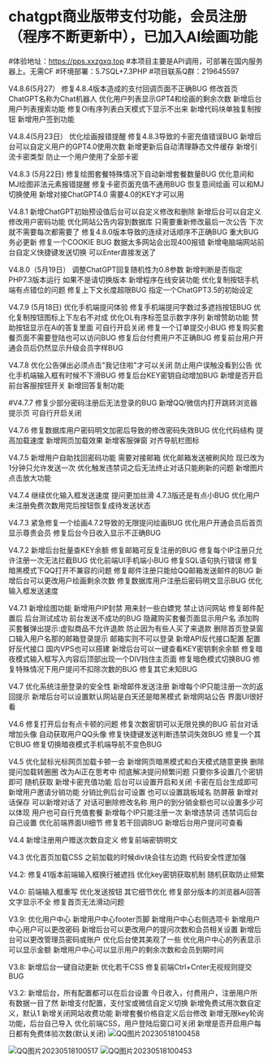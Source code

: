 # chatgpt商业版带支付功能，会员注册（程序不断更新中），已加入AI绘画功能
#体验地址：https://pps.xxzgxq.top
#本项目主要是API调用，可部署在国内服务器上。无需CF
#环境部署：5.7SQL+7.3PHP
#项目联系Q群：219645597

V4.8.6(5月27）
修复4.8.4版本造成的支付回调页面不正确BUG
修改首页ChatGPT名称为Chat机器人
优化用户列表显示GPT4和绘画的剩余次数
新增后台用户列表搜索功能
修复Ol有序列表白天模式下显示不出来
新增代码块单独复制按钮
新增用户签到功能

V4.8.4(5月23日）
优化绘画报错提醒
修复4.8.3导致的卡密充值错误BUG
新增后台可以自定义用户的GPT4.0使用次数
新增更新后自动清理静态文件缓存
新增引流卡密类型 防止一个用户使用了全部卡密

V4.8.3 (5月22日)
修复绘图套餐特殊情况下自动新增套餐数量BUG
优化意间和MJ绘图非法元素报错提醒
修复卡密页面充值不通用BUG
恢复意间绘画 可以和MJ切换使用
新增对接ChatGPT4.0 需要4.0的KEY才可以用

V4.8.1
新增ChatGPT初始预设值后台可以自定义修改和删除
新增后台可以自定义修改用户密码功能
优化网站公告内容到数据库 只需要重新修改最后一次公告 下次就不需要每次都需要了
修复4.8.0版本导致的连续对话顺序不正确BUG 重大BUG 务必更新
修复一个COOKIE BUG 数据太多网站会出现400报错
新增电脑端网站前台自定义快捷键发送切换 可以Enter直接发送了

V4.8.0（5月19日）
调整ChatGPT回复随机性为0.8参数
新增判断是否指定PHP7.3版本运行 如果不是请切换版本
新增程序在线安装功能
优化复制按钮手机端有点错位的问题
修复上下文长度超限BUG
指定一个ChatGPT3.5的初始设定

V4.7.9 (5月18日)
优化手机端提问体验
修复手机端提问字数过多遮挡按钮BUG
优化复制按钮图标上下左右不对成
优化OL有序标签显示数字序列
新增赞助功能 赞助按钮显示在Ai的答复里面 可自行开启关闭
修复一个订单提交小BUG
修复购买套餐页面不需要登陆也可以访问BUG
修复后台付费用户不正确BUG
修复前台用户开通会员后仍然显示升级会员字样BUG

V4.7.8
优化公告弹出必须点击"我记住啦"才可以关闭 防止用户误触没看到公告
优化手机端输入框有时候不下滑BUG
修复后台KEY密钥自动增加BUG
新增是否开启前台客服按钮开关
新增回答复制功能

#V4.7.7
修复少部分密码注册后无法登录的BUG
新增QQ/微信内打开跳转浏览器提示页 可自行开启关闭

V4.7.6
修复数据库用户密码明文加密后导致的修改密码失效BUG
优化代码结构 提高加载速度
新增网页加载效果
新增客服弹窗
对齐导航栏图标

V4.7.5
新增用户自助找回密码功能 需要对接邮箱
优化邮箱发送被刷风险 现已改为1分钟只允许发送一次
优化触发违禁词之后无法终止对话只能刷新的问题
新增图片点击放大功能

V4.7.4
继续优化输入框发送速度 提问更加丝滑 4.7.3版还是有点小BUG
优化用户未注册免费次数用完后按钮恢复成待发送状态

V4.7.3
紧急修复一个绘画4.7.2导致的无限提问绘画BUG
优化用户开通会员后首页显示尊贵会员
修复后台今日收入显示不正确BUG

V4.7.2
新增后台批量查KEY余额
修复邮箱可反复注册的BUG
修复每个IP注册只允许注册一次无法拦截BUG
优化前端UI手机端小BUG
修复SQL语句执行错误
修复暗黑模式下QQ打开不兼容的问题
修复邮件注册只能给QQ邮箱发送邮件的BUG
新增后台可以更改用户绘画剩余次数
修复数据库用户注册后密码明文显示BUG
优化输入框发送速度

V4.7.1
新增绘图功能
新增用户IP封禁 用来封一些白嫖党 禁止访问网站
修复邮件配置后 后台测试成功 前台发送不成功的BUG
隐藏购买套餐页面显示用户名
添加购买套餐弹出提示:虚拟商品不允许退款 防止因为有些人买了来退款
删除首页登录窗口输入用户名那的邮箱登录提示 邮箱实则不可以登录
新增API反代接口配置 配置好反代接口 国内VPS也可以搭建
新增后台可以一键查看KEY密钥剩余余额
修复暗夜模式输入框写入内容后顶部出现一个DIV挡住主页面
修复暗色模式切换BUG
修复特殊情况下用户提问不扣除次数的BUG
修复其它未知BUG

V4.7
优化系统注册登录的安全性
新增邮件发送注册
新增每个IP只能注册一次的返回提示
新增后台可以设置默认网站是白天还是暗黑模式
新增网站公告 界面UI很好看

V4.6
修复打开后台有点卡顿的问题
修复次数密钥可以无限兑换的BUG
前台对话增加头像 自动获取用户QQ头像
修复快捷键发送判断违禁词失效BUG
修复一个其它BUG
修复切换暗夜模式手机端导航不变色BUG

V4.5
优化鼠标光标网页加载卡顿一会
新增网页暗黑模式和白天模式随意更换
删除提问加载转圈圈 改为Ai正在思考中
彻底解决提问频繁问题 只要你多设置几个密钥即可 随机获取
新增卡密充值功能 后台可以设置开启和关闭 卡密在后台生成即可
新增用户邀请分销功能 分销比例后台可设置 也可以设置跳板域名 防屏蔽
新增对话保存 可以新增对话了 对话可删除修改名称
用户的到分销金额也可以设置多少可以体现 用户也可自行充值套餐
新增每个IP只能注册一次
新增违禁词 违禁词后台自己设置
优化前端界面UI细节
修复若干回调BUG
新增后台用户提问可查看

V4.4
新增注册用户赠送次数自定义
修复前端密钥明文

V4.3
优化首页加载CSS 之前加载的时候div块会往左边跑
代码安全性逻加强

V4.2:
修复41版本前端输入框换行被遮挡
优化key密钥获取机制 随机获取防止频繁

V4.0:
前端输入框重写
优化发送按钮
其它细节优化
修复部分版本的浏览器Ai回答文字显示不全
修复首页无法滑动问题

V3.9:
优化用户中心 新增用户中心footer页脚 新增用户中心右侧选项卡
新增用户中心用户可以更改密码
新增后台可以更改用户的提问次数和会员相关设置
新增后台可以更改管理员密码或账户
优化后台使其美观了一些
优化用户中心的列表显示 可以显示金额
新增用户中心可以显示用户的剩余次数和会员到期时间

V3.8:
新增后台一键自动更新
优化若干CSS
修复前端Ctrl+Cnter无视规则提交BUG

V3.2:
新增后台，所有配置都可以在后台设置
今日收入，付费用户，注册用户所有数据一目了然
新增支付配置，支付宝或微信自定义切换
新增免费试用次数自定义，默认1
新增关闭网站收费功能
新增套餐价格自定义后台修改
新增无限key轮询功能，后台自己导入
优化前端CSS，用户登陆后窗口可关闭
新增是否开启用户每日都有免费体验次数(默认关闭)
![QQ图片20230518100458](https://github.com/xt9058/chatgpt-shop/assets/117225908/990f4c63-5591-439d-bd39-5ba5fe3a2d2d)

![QQ图片20230518100517](https://github.com/xt9058/chatgpt-shop/assets/117225908/6c3c31b9-5ddf-40d1-af2e-f061425a6998)
![QQ图片20230518100453](https://github.com/xt9058/chatgpt-shop/assets/117225908/2f646ac3-472e-4394-8543-53a42f96f2a6)
